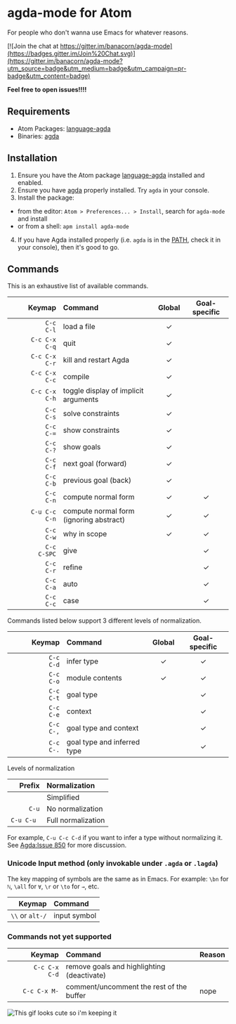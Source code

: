 # agda-mode for Atom

For people who don't wanna use Emacs for whatever reasons.

[![Join the chat at https://gitter.im/banacorn/agda-mode](https://badges.gitter.im/Join%20Chat.svg)](https://gitter.im/banacorn/agda-mode?utm_source=badge&utm_medium=badge&utm_campaign=pr-badge&utm_content=badge)

**Feel free to open issues!!!!**

## Requirements

* Atom Packages: [language-agda](https://atom.io/packages/language-agda)
* Binaries: [agda](http://wiki.portal.chalmers.se/agda/pmwiki.php?n=Main.Download)

## Installation

1. Ensure you have the Atom package [language-agda](https://atom.io/packages/language-agda) installed and enabled.
2. Ensure you have [agda](http://wiki.portal.chalmers.se/agda/pmwiki.php?n=Main.Download) properly installed. Try `agda` in your console.
3. Install the package:
  * from the editor: `Atom > Preferences... > Install`, search for `agda-mode` and install
  * or from a shell: `apm install agda-mode`
4. If you have Agda installed properly (i.e. `agda` is in the [PATH](https://en.wikipedia.org/wiki/PATH_(variable)), check it in your console), then it's good to go.

## Commands

This is an exhaustive list of available commands.

| Keymap            | Command                                 | Global | Goal-specific |
|------------------:|:----------------------------------------|:------:|:-------------:|
| `    C-c     C-l` | load a file                             |   ✓    |               |
| `    C-c C-x C-q` | quit                                    |   ✓    |               |
| `    C-c C-x C-r` | kill and restart Agda                   |   ✓    |               |
| `    C-c C-x C-c` | compile                                 |   ✓    |               |
| `    C-c C-x C-h` | toggle display of implicit arguments    |   ✓    |               |
| `    C-c     C-s` | solve constraints                       |   ✓    |               |
| `    C-c     C-=` | show constraints                        |   ✓    |               |
| `    C-c     C-?` | show goals                              |   ✓    |               |
| `    C-c     C-f` | next goal (forward)                     |   ✓    |               |
| `    C-c     C-b` | previous goal (back)                    |   ✓    |               |
| `    C-c     C-n` | compute normal form                     |   ✓    |       ✓       |
| `C-u C-c     C-n` | compute normal form (ignoring abstract) |   ✓    |       ✓       |
| `    C-c     C-w` | why in scope                            |   ✓    |       ✓       |
| `    C-c     C-SPC` | give                                  |        |       ✓       |
| `    C-c     C-r` | refine                                  |        |       ✓       |
| `    C-c     C-a` | auto                                    |        |       ✓       |
| `    C-c     C-c` | case                                    |        |       ✓       |

Commands listed below support 3 different levels of normalization.

| Keymap            | Command                                 | Global | Goal-specific |
|------------------:|:----------------------------------------|:------:|:-------------:|
| `    C-c     C-d` | infer type                              |   ✓    |       ✓       |
| `    C-c     C-o` | module contents                         |   ✓    |       ✓       |
| `    C-c     C-t` | goal type                               |        |       ✓       |
| `    C-c     C-e` | context                                 |        |       ✓       |
| `    C-c     C-,` | goal type and context                   |        |       ✓       |
| `    C-c     C-.` | goal type and inferred type             |        |       ✓       |

Levels of normalization

| Prefix     | Normalization      |
|-----------:|:-------------------|
| `    `     | Simplified         |
| `C-u`      | No normalization   |
| `C-u C-u ` | Full normalization |

For example, `C-u C-c C-d` if you want to infer a type without normalizing it.
See [Agda:Issue 850](https://code.google.com/p/agda/issues/detail?id=850) for more discussion.

### Unicode Input method (only invokable under `.agda` or `.lagda`)

The key mapping of symbols are the same as in Emacs. For example: `\bn` for `ℕ`, `\all` for `∀`, `\r` or `\to` for `→`, etc.

| Keymap            | Command                     |
|------------------:|:----------------------------|
| `\\` or `alt-/`   | input symbol                |

### Commands not yet supported

| Keymap            | Command               | Reason               |
|------------------:|:----------------------|:---------------------|
| `    C-c C-x C-d` | remove goals and highlighting (deactivate) |
| `    C-c C-x M- ` | comment/uncomment the rest of the buffer | nope |

![This gif looks cute so i'm keeping it](https://f.cloud.github.com/assets/69169/2290250/c35d867a-a017-11e3-86be-cd7c5bf3ff9b.gif)
